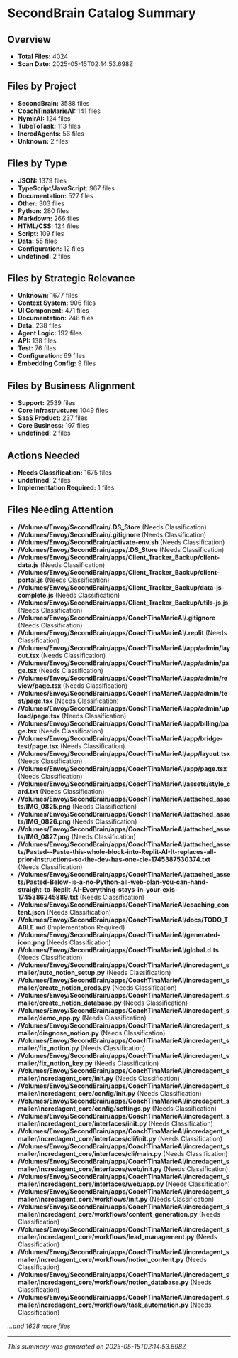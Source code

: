 # SecondBrain Catalog Summary
    
## Overview
- **Total Files:** 4024
- **Scan Date:** 2025-05-15T02:14:53.698Z

## Files by Project
- **SecondBrain:** 3588 files
- **CoachTinaMarieAI:** 141 files
- **NymirAI:** 124 files
- **TubeToTask:** 113 files
- **IncredAgents:** 56 files
- **Unknown:** 2 files

## Files by Type
- **JSON:** 1379 files
- **TypeScript/JavaScript:** 967 files
- **Documentation:** 527 files
- **Other:** 303 files
- **Python:** 280 files
- **Markdown:** 266 files
- **HTML/CSS:** 124 files
- **Script:** 109 files
- **Data:** 55 files
- **Configuration:** 12 files
- **undefined:** 2 files

## Files by Strategic Relevance
- **Unknown:** 1677 files
- **Context System:** 906 files
- **UI Component:** 471 files
- **Documentation:** 248 files
- **Data:** 238 files
- **Agent Logic:** 192 files
- **API:** 138 files
- **Test:** 76 files
- **Configuration:** 69 files
- **Embedding Config:** 9 files

## Files by Business Alignment
- **Support:** 2539 files
- **Core Infrastructure:** 1049 files
- **SaaS Product:** 237 files
- **Core Business:** 197 files
- **undefined:** 2 files

## Actions Needed
- **Needs Classification:** 1675 files
- **undefined:** 2 files
- **Implementation Required:** 1 files

## Files Needing Attention

- **/Volumes/Envoy/SecondBrain/.DS_Store** (Needs Classification)
- **/Volumes/Envoy/SecondBrain/.gitignore** (Needs Classification)
- **/Volumes/Envoy/SecondBrain/activate-env.sh** (Needs Classification)
- **/Volumes/Envoy/SecondBrain/apps/.DS_Store** (Needs Classification)
- **/Volumes/Envoy/SecondBrain/apps/Client_Tracker_Backup/client-data.js** (Needs Classification)
- **/Volumes/Envoy/SecondBrain/apps/Client_Tracker_Backup/client-portal.js** (Needs Classification)
- **/Volumes/Envoy/SecondBrain/apps/Client_Tracker_Backup/data-js-complete.js** (Needs Classification)
- **/Volumes/Envoy/SecondBrain/apps/Client_Tracker_Backup/utils-js.js** (Needs Classification)
- **/Volumes/Envoy/SecondBrain/apps/CoachTinaMarieAI/.gitignore** (Needs Classification)
- **/Volumes/Envoy/SecondBrain/apps/CoachTinaMarieAI/.replit** (Needs Classification)
- **/Volumes/Envoy/SecondBrain/apps/CoachTinaMarieAI/app/admin/layout.tsx** (Needs Classification)
- **/Volumes/Envoy/SecondBrain/apps/CoachTinaMarieAI/app/admin/page.tsx** (Needs Classification)
- **/Volumes/Envoy/SecondBrain/apps/CoachTinaMarieAI/app/admin/review/page.tsx** (Needs Classification)
- **/Volumes/Envoy/SecondBrain/apps/CoachTinaMarieAI/app/admin/test/page.tsx** (Needs Classification)
- **/Volumes/Envoy/SecondBrain/apps/CoachTinaMarieAI/app/admin/upload/page.tsx** (Needs Classification)
- **/Volumes/Envoy/SecondBrain/apps/CoachTinaMarieAI/app/billing/page.tsx** (Needs Classification)
- **/Volumes/Envoy/SecondBrain/apps/CoachTinaMarieAI/app/bridge-test/page.tsx** (Needs Classification)
- **/Volumes/Envoy/SecondBrain/apps/CoachTinaMarieAI/app/layout.tsx** (Needs Classification)
- **/Volumes/Envoy/SecondBrain/apps/CoachTinaMarieAI/app/page.tsx** (Needs Classification)
- **/Volumes/Envoy/SecondBrain/apps/CoachTinaMarieAI/assets/style_card.txt** (Needs Classification)
- **/Volumes/Envoy/SecondBrain/apps/CoachTinaMarieAI/attached_assets/IMG_0825.png** (Needs Classification)
- **/Volumes/Envoy/SecondBrain/apps/CoachTinaMarieAI/attached_assets/IMG_0826.png** (Needs Classification)
- **/Volumes/Envoy/SecondBrain/apps/CoachTinaMarieAI/attached_assets/IMG_0827.png** (Needs Classification)
- **/Volumes/Envoy/SecondBrain/apps/CoachTinaMarieAI/attached_assets/Pasted--Paste-this-whole-block-into-Replit-AI-It-replaces-all-prior-instructions-so-the-dev-has-one-cle-1745387530374.txt** (Needs Classification)
- **/Volumes/Envoy/SecondBrain/apps/CoachTinaMarieAI/attached_assets/Pasted-Below-is-a-no-Python-all-web-plan-you-can-hand-straight-to-Replit-AI-Everything-stays-in-your-exis-1745386245889.txt** (Needs Classification)
- **/Volumes/Envoy/SecondBrain/apps/CoachTinaMarieAI/coaching_content.json** (Needs Classification)
- **/Volumes/Envoy/SecondBrain/apps/CoachTinaMarieAI/docs/TODO_TABLE.md** (Implementation Required)
- **/Volumes/Envoy/SecondBrain/apps/CoachTinaMarieAI/generated-icon.png** (Needs Classification)
- **/Volumes/Envoy/SecondBrain/apps/CoachTinaMarieAI/global.d.ts** (Needs Classification)
- **/Volumes/Envoy/SecondBrain/apps/CoachTinaMarieAI/incredagent_smaller/auto_notion_setup.py** (Needs Classification)
- **/Volumes/Envoy/SecondBrain/apps/CoachTinaMarieAI/incredagent_smaller/create_notion_creds.py** (Needs Classification)
- **/Volumes/Envoy/SecondBrain/apps/CoachTinaMarieAI/incredagent_smaller/create_notion_database.py** (Needs Classification)
- **/Volumes/Envoy/SecondBrain/apps/CoachTinaMarieAI/incredagent_smaller/demo_app.py** (Needs Classification)
- **/Volumes/Envoy/SecondBrain/apps/CoachTinaMarieAI/incredagent_smaller/diagnose_notion.py** (Needs Classification)
- **/Volumes/Envoy/SecondBrain/apps/CoachTinaMarieAI/incredagent_smaller/fix_notion.py** (Needs Classification)
- **/Volumes/Envoy/SecondBrain/apps/CoachTinaMarieAI/incredagent_smaller/fix_notion_key.py** (Needs Classification)
- **/Volumes/Envoy/SecondBrain/apps/CoachTinaMarieAI/incredagent_smaller/incredagent_core/__init__.py** (Needs Classification)
- **/Volumes/Envoy/SecondBrain/apps/CoachTinaMarieAI/incredagent_smaller/incredagent_core/config/__init__.py** (Needs Classification)
- **/Volumes/Envoy/SecondBrain/apps/CoachTinaMarieAI/incredagent_smaller/incredagent_core/config/settings.py** (Needs Classification)
- **/Volumes/Envoy/SecondBrain/apps/CoachTinaMarieAI/incredagent_smaller/incredagent_core/interfaces/__init__.py** (Needs Classification)
- **/Volumes/Envoy/SecondBrain/apps/CoachTinaMarieAI/incredagent_smaller/incredagent_core/interfaces/cli/__init__.py** (Needs Classification)
- **/Volumes/Envoy/SecondBrain/apps/CoachTinaMarieAI/incredagent_smaller/incredagent_core/interfaces/cli/main.py** (Needs Classification)
- **/Volumes/Envoy/SecondBrain/apps/CoachTinaMarieAI/incredagent_smaller/incredagent_core/interfaces/web/__init__.py** (Needs Classification)
- **/Volumes/Envoy/SecondBrain/apps/CoachTinaMarieAI/incredagent_smaller/incredagent_core/interfaces/web/app.py** (Needs Classification)
- **/Volumes/Envoy/SecondBrain/apps/CoachTinaMarieAI/incredagent_smaller/incredagent_core/workflows/__init__.py** (Needs Classification)
- **/Volumes/Envoy/SecondBrain/apps/CoachTinaMarieAI/incredagent_smaller/incredagent_core/workflows/content_generation.py** (Needs Classification)
- **/Volumes/Envoy/SecondBrain/apps/CoachTinaMarieAI/incredagent_smaller/incredagent_core/workflows/lead_management.py** (Needs Classification)
- **/Volumes/Envoy/SecondBrain/apps/CoachTinaMarieAI/incredagent_smaller/incredagent_core/workflows/notion_content.py** (Needs Classification)
- **/Volumes/Envoy/SecondBrain/apps/CoachTinaMarieAI/incredagent_smaller/incredagent_core/workflows/notion_database.py** (Needs Classification)
- **/Volumes/Envoy/SecondBrain/apps/CoachTinaMarieAI/incredagent_smaller/incredagent_core/workflows/task_automation.py** (Needs Classification)


*...and 1628 more files*

---

*This summary was generated on 2025-05-15T02:14:53.698Z*

